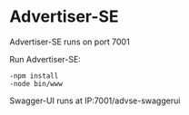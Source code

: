 Advertiser-SE
=============

Advertiser-SE runs on port 7001

Run Advertiser-SE:

    -npm install
    -node bin/www

Swagger-UI runs at IP:7001/advse-swaggerui